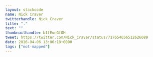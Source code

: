 ```yaml
---
layout: stackcode
name: Nick Craver
twitterhandle: Nick_Craver
title: "."
text: ""
thumbnailhandle: b1fEunGfOH
tweet: https://twitter.com/Nick_Craver/status/717654656512626689
date: 2016-04-06 13:06:18+0000
tags: ["not-mapped"]
---
```


